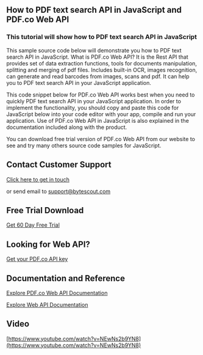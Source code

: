 ## How to PDF text search API in JavaScript and PDF.co Web API

### This tutorial will show how to PDF text search API in JavaScript

This sample source code below will demonstrate you how to PDF text search API in JavaScript. What is PDF.co Web API? It is the Rest API that provides set of data extraction functions, tools for documents manipulation, splitting and merging of pdf files. Includes built-in OCR, images recognition, can generate and read barcodes from images, scans and pdf. It can help you to PDF text search API in your JavaScript application.

This code snippet below for PDF.co Web API works best when you need to quickly PDF text search API in your JavaScript application. In order to implement the functionality, you should copy and paste this code for JavaScript below into your code editor with your app, compile and run your application. Use of PDF.co Web API in JavaScript is also explained in the documentation included along with the product.

You can download free trial version of PDF.co Web API from our website to see and try many others source code samples for JavaScript.

## Contact Customer Support

[Click here to get in touch](https://bytescout.zendesk.com/hc/en-us/requests/new?subject=PDF.co%20Web%20API%20Question)

or send email to [support@bytescout.com](mailto:support@bytescout.com?subject=PDF.co%20Web%20API%20Question) 

## Free Trial Download

[Get 60 Day Free Trial](https://bytescout.com/download/web-installer?utm_source=github-readme)

## Looking for Web API? 

[Get your PDF.co API key](https://pdf.co/documentation/api?utm_source=github-readme)

## Documentation and Reference

[Explore PDF.co Web API Documentation](https://bytescout.com/documentation/index.html?utm_source=github-readme)

[Explore Web API Documentation](https://pdf.co/documentation/api?utm_source=github-readme)

## Video

[https://www.youtube.com/watch?v=NEwNs2b9YN8](https://www.youtube.com/watch?v=NEwNs2b9YN8)